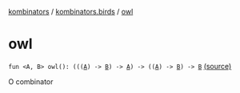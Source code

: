 [kombinators](../index.md) / [kombinators.birds](index.md) / [owl](./owl.md)

# owl

`fun <A, B> owl(): (((`[`A`](owl.md#A)`) -> `[`B`](owl.md#B)`) -> `[`A`](owl.md#A)`) -> ((`[`A`](owl.md#A)`) -> `[`B`](owl.md#B)`) -> `[`B`](owl.md#B) [(source)](https://github.com/pardom/kombinators/tree/master/src/main/kotlin/kombinators/birds/owl.kt#L6)

O combinator

